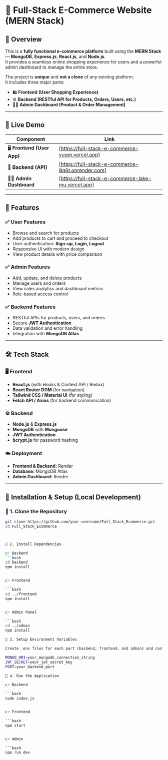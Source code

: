# 🛒 Full-Stack E-Commerce Website (MERN Stack)

## 🌟 Overview
This is a **fully functional e-commerce platform** built using the **MERN Stack** — **MongoDB**, **Express.js**, **React.js**, and **Node.js**.  
It provides a seamless online shopping experience for users and a powerful admin dashboard to manage the entire store.

The project is **unique** and **not a clone** of any existing platform.  
It includes three major parts:

- 🛍️ **Frontend (User Shopping Experience)**
- ⚙️ **Backend (RESTful API for Products, Orders, Users, etc.)**
- 🧑‍💼 **Admin Dashboard (Product & Order Management)**

---

## 🚀 Live Demo

| Component | Link |
|------------|------|
| 🖥️ **Frontend (User App)** | [https://full-stack-e-commerce-yuqm.vercel.app]|
| 🧩 **Backend (API)** | [https://full-stack-e-commerce-9q6t.onrender.com]|
| 🧑‍💼 **Admin Dashboard** | [https://full-stack-e-commerce-lake-mu.vercel.app] |

---

## 📌 Features

### ✅ User Features
- Browse and search for products  
- Add products to cart and proceed to checkout  
- User authentication: **Sign-up, Login, Logout**  
- Responsive UI with modern design  
- View product details with price comparison  

### ✅ Admin Features
- Add, update, and delete products  
- Manage users and orders  
- View sales analytics and dashboard metrics  
- Role-based access control  

### ✅ Backend Features
- RESTful APIs for products, users, and orders  
- Secure **JWT Authentication**  
- Data validation and error handling  
- Integration with **MongoDB Atlas**  

---

## 🛠️ Tech Stack

### 🖥️ Frontend
- **React.js** (with Hooks & Context API / Redux)
- **React Router DOM** (for navigation)
- **Tailwind CSS / Material UI** (for styling)
- **Fetch API / Axios** (for backend communication)

### ⚙️ Backend
- **Node.js** & **Express.js**
- **MongoDB** with **Mongoose**
- **JWT Authentication**
- **bcrypt.js** for password hashing

### ☁️ Deployment
- **Frontend & Backend:** Render  
- **Database:** MongoDB Atlas  
- **Admin Dashboard:** Render  

---


## 🎯 Installation & Setup (Local Development)

### 🔹 1. Clone the Repository
```bash
git clone https://github.com/your-username/Full_Stack_Ecommerce.git
cd Full_Stack_Ecommerce



🔹 2. Install Dependencies

👉 Backend
```bash
cd backend
npm install


👉 Frontend

```bash
cd ../frontend
npm install


👉 Admin Panel

```bash
cd ../admin
npm install

🔹 3. Setup Environment Variables

Create .env files for each part (backend, frontend, and admin) and configure:

MONGO_URI=your_mongodb_connection_string
JWT_SECRET=your_jwt_secret_key
PORT=your_backend_port

🔹 4. Run the Application

👉 Backend

```bash
node index.js


👉 Frontend

```bash
npm start


👉 Admin

```bash
npm run dev

